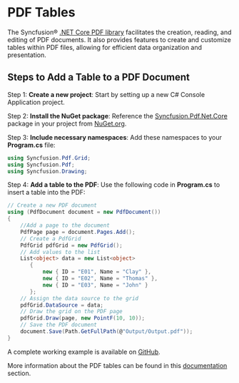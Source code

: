 # PDF Tables

The Syncfusion&reg; [.NET Core PDF library](https://www.syncfusion.com/document-processing/pdf-framework/net-core/pdf-library) facilitates the creation, reading, and editing of PDF documents. It also provides features to create and customize tables within PDF files, allowing for efficient data organization and presentation.

## Steps to Add a Table to a PDF Document

Step 1: **Create a new project**: Start by setting up a new C# Console Application project.

Step 2: **Install the NuGet package**: Reference the [Syncfusion.Pdf.Net.Core](https://www.nuget.org/packages/Syncfusion.Pdf.Net.Core/) package in your project from [NuGet.org](https://www.nuget.org/).

Step 3: **Include necessary namespaces**: Add these namespaces to your **Program.cs** file:

```csharp
using Syncfusion.Pdf.Grid;
using Syncfusion.Pdf;
using Syncfusion.Drawing;
```

Step 4: **Add a table to the PDF**: Use the following code in **Program.cs** to insert a table into the PDF:

```csharp
// Create a new PDF document
using (PdfDocument document = new PdfDocument())
{
    //Add a page to the document
    PdfPage page = document.Pages.Add();
    // Create a PdfGrid
    PdfGrid pdfGrid = new PdfGrid();
    // Add values to the list
    List<object> data = new List<object>
       {
           new { ID = "E01", Name = "Clay" },
           new { ID = "E02", Name = "Thomas" },
           new { ID = "E03", Name = "John" }
       };
    // Assign the data source to the grid
    pdfGrid.DataSource = data;
    // Draw the grid on the PDF page
    pdfGrid.Draw(page, new PointF(10, 10));
    // Save the PDF document
    document.Save(Path.GetFullPath(@"Output/Output.pdf"));
}
```

A complete working example is available on [GitHub](https://github.com/SyncfusionExamples/PDF-Examples/tree/master/Table/PdfGrid/Create-table-from-data-source-in-a-PDF/.NET).

More information about the PDF tables can be found in this [documentation](https://help.syncfusion.com/document-processing/pdf/pdf-library/net/working-with-tables) section.